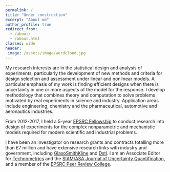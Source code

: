 ```yaml
---
permalink: /
title: "Under construction"
excerpt: "About me"
author_profile: true
redirect_from: 
  - /about/
  - /about.html
classes: wide
header: 
 image: /assets/image/wordcloud.jpg 
---
```


My research interests are in the statistical design and analysis of experiments, particularly the development of new methods and criteria for design selection and assessment under linear and nonlinear models. A particular emphasis of my work is finding efficient designs when there is uncertainty in one or more aspects of the model for the response. I develop methodology that combines theory and computation to solve problems motivated by real experiments in science and industry. Application areas include engineering, chemistry and the pharmaceutical, automotive and aeronautics industries.

From 2012-2017, I held a 5-year [EPSRC Fellowship](http://gow.epsrc.ac.uk/NGBOViewGrant.aspx?GrantRef=EP/J018317/1) to conduct research into design of experiments for the complex nonparametric and mechanistic models required for modern scientific and industrial problems.

I have been an investigator on research grants and contracts totalling more than &pound;7 million and have extensive research links with industry and government, including [GlaxoSmithKline](https://www.gsk.com) and [Dstl](https://www.gov.uk/government/organisations/defence-science-and-technology-laboratory). I am an Associate Editor for [Technometrics](https://amstat.tandfonline.com/loi/utch20) and the [SIAM/ASA Journal of Uncertainty Quantification](https://www.siam.org/Publications/Journals/SIAM-ASA-Journal-on-Uncertainty-Quantification-JUQ), and a member of the [EPSRC Peer Review College](https://epsrc.ukri.org/funding/assessmentprocess/college/).



